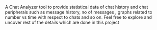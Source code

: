 A Chat Analyzer tool to provide statistical data of chat history and chat peripherals such as message history, no of messages , graphs related to number vs time with respect to chats and so on. Feel free to explore and uncover rest of the details which are done in this project
